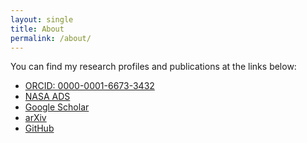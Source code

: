 ```yaml
---
layout: single
title: About
permalink: /about/
---
```


You can find my research profiles and publications at the links below:

<ul class="profile-links">
  <li class="orcid">
    <a href="https://orcid.org/0000-0001-6673-3432">ORCID: 0000-0001-6673-3432</a>
  </li>
  <li class="ads">
    <a href="https://ui.adsabs.harvard.edu/search/q=orcid%3A0000-0001-6673-3432&sort=date%20desc,%20bibcode%20desc&p_=0">NASA ADS</a>
  </li>
  <li class="google-scholar">
    <a href="https://scholar.google.com/citations?user=yF0j6J8AAAAJ">Google Scholar</a>
  </li>
  <li class="arxiv">
    <a href="https://arxiv.org/a/alterman_b_1">arXiv</a>
  </li>
  <li class="github">
    <a href="https://github.com/blalterman">GitHub</a>
  </li>
</ul>
